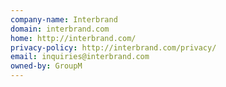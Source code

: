 ```yaml
---
company-name: Interbrand
domain: interbrand.com
home: http://interbrand.com/
privacy-policy: http://interbrand.com/privacy/
email: inquiries@interbrand.com
owned-by: GroupM
---
```




